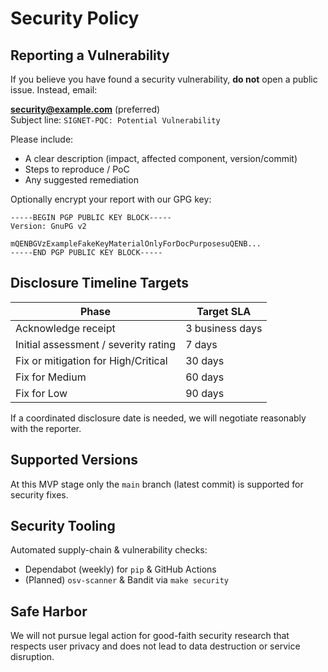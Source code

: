 
# Security Policy

## Reporting a Vulnerability

If you believe you have found a security vulnerability, **do not** open a public issue. Instead, email:

**security@example.com** (preferred)  
Subject line: `SIGNET-PQC: Potential Vulnerability`

Please include:
- A clear description (impact, affected component, version/commit)
- Steps to reproduce / PoC
- Any suggested remediation

Optionally encrypt your report with our GPG key:

```
-----BEGIN PGP PUBLIC KEY BLOCK-----
Version: GnuPG v2

mQENBGVzExampleFakeKeyMaterialOnlyForDocPurposesuQENB...
-----END PGP PUBLIC KEY BLOCK-----
```

## Disclosure Timeline Targets

| Phase | Target SLA |
|-------|------------|
| Acknowledge receipt | 3 business days |
| Initial assessment / severity rating | 7 days |
| Fix or mitigation for High/Critical | 30 days |
| Fix for Medium | 60 days |
| Fix for Low | 90 days |

If a coordinated disclosure date is needed, we will negotiate reasonably with the reporter.

## Supported Versions

At this MVP stage only the `main` branch (latest commit) is supported for security fixes.

## Security Tooling

Automated supply-chain & vulnerability checks:
- Dependabot (weekly) for `pip` & GitHub Actions
- (Planned) `osv-scanner` & Bandit via `make security`

## Safe Harbor

We will not pursue legal action for good-faith security research that respects user privacy and does not lead to data destruction or service disruption.

